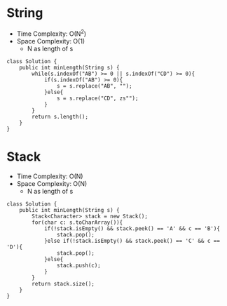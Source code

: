 # String
* Time Complexity: O(N<sup>2</sup>)
* Space Complexity: O(1)
	* N as length of s
```
class Solution {
    public int minLength(String s) {
        while(s.indexOf("AB") >= 0 || s.indexOf("CD") >= 0){
            if(s.indexOf("AB") >= 0){
                s = s.replace("AB", "");
            }else{
                s = s.replace("CD", zs"");
            }
        }
        return s.length();
    }
}
```
# Stack
* Time Complexity: O(N)
* Space Complexity: O(N)
	* N as length of s
```
class Solution {
    public int minLength(String s) {
        Stack<Character> stack = new Stack();
        for(char c: s.toCharArray()){
            if(!stack.isEmpty() && stack.peek() == 'A' && c == 'B'){
                stack.pop();
            }else if(!stack.isEmpty() && stack.peek() == 'C' && c == 'D'){
                stack.pop();
            }else{
                stack.push(c);
            }
        }
        return stack.size();
    }
}
```